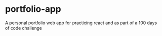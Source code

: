 # portfolio-app
A personal portfolio web app for practicing react and as part of a 100 days of code challenge
